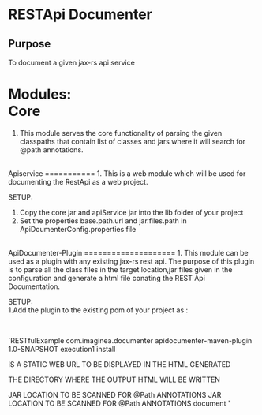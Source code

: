 RESTApi Documenter
===========================
Purpose
--------
To document a given jax-rs api service 

Modules:
<br>
Core
=====
1. This module serves the core functionality of parsing the given classpaths that contain list of classes
   and jars where it will search for @path annotations.
<br>
Apiservice
===========
1. This is a web module which will be used for documenting the RestApi as a web project.<br>

SETUP:<br>
1. Copy the core jar and apiService jar into the lib folder of your project<br>
2. Set the properties base.path.url and jar.files.path in ApiDoumenterConfig.properties file 
<br>
ApiDocumenter-Plugin
====================
1. This module can be used as a plugin with any existing jax-rs rest api. The purpose of this plugin is to parse all the class files in the target location,jar files given in the configuration and generate a html file conating the REST Api Documentation.

SETUP:<br>
1.Add the plugin to the existing pom of your project as :<br>

<!-- Optional folder name if not given system will generate it by name ProjectVersion--><br>

`<finalName>RESTfulExample</finalName>
<plugin>
<groupId>com.imaginea.documenter</groupId>
<artifactId>apidocumenter-maven-plugin</artifactId>
<version>1.0-SNAPSHOT</version>
<executions>
<execution>
<id>execution1</id>
<phase>install</phase>
<configuration>

<basePath>IS A STATIC WEB URL TO BE DISPLAYED IN THE HTML GENERATED </basePath>
<!-- Optional if not given the html file will be created inside the project build directory-->
<docOutDir>THE DIRECTORY WHERE THE OUTPUT HTML WILL BE WRITTEN</docOutDir>
<!-- Optional folder path if not given inly the target/classes folder will be scanned-->
<includeJarFolders>
<includeJarFolder>JAR LOCATION TO BE SCANNED FOR @Path ANNOTATIONS </includeJarFolder>
<includeJarFolder>JAR LOCATION TO BE SCANNED FOR @Path ANNOTATIONS </includeJarFolder>
</includeJarFolders>
</configuration>
<goals>
<goal>document</goal>
</goals>
</execution>
</executions>
</plugin>'
